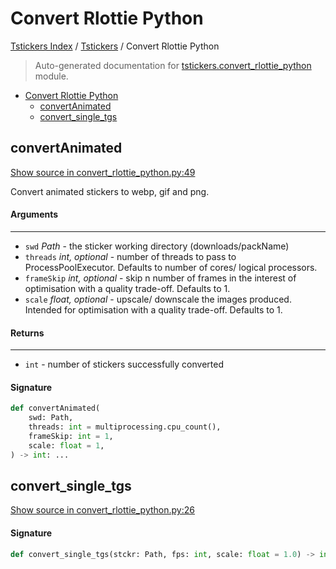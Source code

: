 # Convert Rlottie Python

[Tstickers Index](../README.md#tstickers-index) / [Tstickers](./index.md#tstickers) / Convert Rlottie Python

> Auto-generated documentation for [tstickers.convert_rlottie_python](../../../tstickers/convert_rlottie_python.py) module.

- [Convert Rlottie Python](#convert-rlottie-python)
  - [convertAnimated](#convertanimated)
  - [convert_single_tgs](#convert_single_tgs)

## convertAnimated

[Show source in convert_rlottie_python.py:49](../../../tstickers/convert_rlottie_python.py#L49)

Convert animated stickers to webp, gif and png.

#### Arguments

----
 - `swd` *Path* - the sticker working directory (downloads/packName)
 - `threads` *int, optional* - number of threads to pass to ProcessPoolExecutor. Defaults
  to number of cores/ logical processors.
 - `frameSkip` *int, optional* - skip n number of frames in the interest of
 optimisation with a quality trade-off. Defaults to 1.
 - `scale` *float, optional* - upscale/ downscale the images produced. Intended
 for optimisation with a quality trade-off. Defaults to 1.

#### Returns

-------
 - `int` - number of stickers successfully converted

#### Signature

```python
def convertAnimated(
    swd: Path,
    threads: int = multiprocessing.cpu_count(),
    frameSkip: int = 1,
    scale: float = 1,
) -> int: ...
```



## convert_single_tgs

[Show source in convert_rlottie_python.py:26](../../../tstickers/convert_rlottie_python.py#L26)

#### Signature

```python
def convert_single_tgs(stckr: Path, fps: int, scale: float = 1.0) -> int: ...
```